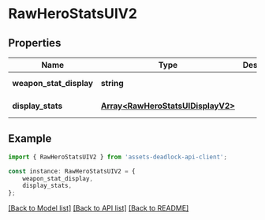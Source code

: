 # RawHeroStatsUIV2


## Properties

Name | Type | Description | Notes
------------ | ------------- | ------------- | -------------
**weapon_stat_display** | **string** |  | [default to undefined]
**display_stats** | [**Array&lt;RawHeroStatsUIDisplayV2&gt;**](RawHeroStatsUIDisplayV2.md) |  | [default to undefined]

## Example

```typescript
import { RawHeroStatsUIV2 } from 'assets-deadlock-api-client';

const instance: RawHeroStatsUIV2 = {
    weapon_stat_display,
    display_stats,
};
```

[[Back to Model list]](../README.md#documentation-for-models) [[Back to API list]](../README.md#documentation-for-api-endpoints) [[Back to README]](../README.md)
